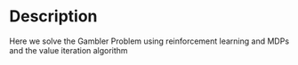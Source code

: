# Description

Here we solve the Gambler Problem using reinforcement learning and MDPs and the value iteration algorithm

